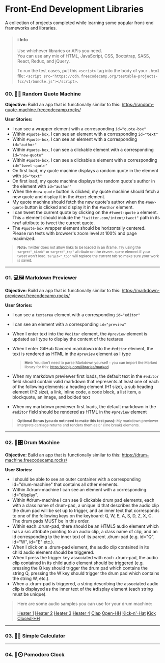 # Front-End Development Libraries

A collection of projects completed while learning some popular front-end frameworks and libraries.

> #### :information_source: Info
> Use whichever libraries or APIs you need.<br>
> You can use any mix of HTML, JavaScript, CSS, Bootstrap, SASS, React, Redux, and jQuery.
>
> To run the test cases, put this `<script>` tag into the body of your `.html` file: `<script src="https://cdn.freecodecamp.org/testable-projects-fcc/v1/bundle.js"></script>`.

### 00. :brain::speech_balloon: Random Quote Machine

**Objective:** Build an app that is functionally similar to this: https://random-quote-machine.freecodecamp.rocks/

**User Stories:**

- I can see a wrapper element with a corresponding `id="quote-box"`
- Within `#quote-box`, I can see an element with a corresponding `id="text"`
- Within `#quote-box`, I can see an element with a corresponding `id="author"`
- Within `#quote-box`, I can see a clickable element with a corresponding `id="new-quote"`
- Within `#quote-box`, I can see a clickable a element with a corresponding `id="tweet-quote"`
- On first load, my quote machine displays a random quote in the element with `id="text"`
- On first load, my quote machine displays the random quote's author in the element with `id="author"`
- When the `#new-quote` button is clicked, my quote machine should fetch a new quote and display it in the `#text` element.
- My quote machine should fetch the new quote's author when the `#new-quote` button is clicked and display it in the `#author` element.
- I can tweet the current quote by clicking on the `#tweet-quote` `a` element. This `a` element should include the `"twitter.com/intent/tweet"` path in its `href` attribute to tweet the current quote.
- The `#quote-box` wrapper element should be horizontally centered. Please run tests with browser's zoom level at 100% and page maximized.

> <sub>**Note:** Twitter does not allow links to be loaded in an iframe. Try using the `target="_blank"` or `target="_top"` attribute on the `#tweet-quote` element if your tweet won't load. `target="_top"` will replace the current tab so make sure your work is saved.</sub>

---

### 01. :computer::framed_picture: Markdown Previewer

**Objective:** Build an app that is functionally similar to this: https://markdown-previewer.freecodecamp.rocks/

**User Stories:**

- I can see a `textarea` element with a corresponding `id="editor"`
- I can see an element with a corresponding `id="preview"`
- When I enter text into the `#editor` element, the `#preview` element is updated as I type to display the content of the textarea
- When I enter GitHub flavored markdown into the `#editor` element, the text is rendered as HTML in the `#preview` element as I type

    > <sub>**Hint:** You don't need to parse Markdown yourself - you can import the Marked library for this: https://cdnjs.com/libraries/marked</sub>

- When my markdown previewer first loads, the default text in the `#editor` field should contain valid markdown that represents at least one of each of the following elements: a heading element (H1 size), a sub heading element (H2 size), a link, inline code, a code block, a list item, a blockquote, an image, and bolded text
- When my markdown previewer first loads, the default markdown in the `#editor` field should be rendered as HTML in the `#preview` element

> <sub>**Optional Bonus (you do not need to make this test pass):** My markdown previewer interprets carriage returns and renders them as `br` (line break) elements.</sub>

---

### 02. :drum::control_knobs: Drum Machine

**Objective:** Build an app that is functionally similar to this: https://drum-machine.freecodecamp.rocks/

**User Stories:**

- I should be able to see an outer container with a corresponding id="drum-machine" that contains all other elements.
- Within #drum-machine I can see an element with a corresponding id="display".
- Within #drum-machine I can see 9 clickable drum pad elements, each with a class name of drum-pad, a unique id that describes the audio clip the drum pad will be set up to trigger, and an inner text that corresponds to one of the following keys on the keyboard: Q, W, E, A, S, D, Z, X, C. The drum pads MUST be in this order.
- Within each .drum-pad, there should be an HTML5 audio element which has a src attribute pointing to an audio clip, a class name of clip, and an id corresponding to the inner text of its parent .drum-pad (e.g. id="Q", id="W", id="E" etc.).
- When I click on a .drum-pad element, the audio clip contained in its child audio element should be triggered.
- When I press the trigger key associated with each .drum-pad, the audio clip contained in its child audio element should be triggered (e.g. pressing the Q key should trigger the drum pad which contains the string Q, pressing the W key should trigger the drum pad which contains the string W, etc.).
- When a .drum-pad is triggered, a string describing the associated audio clip is displayed as the inner text of the #display element (each string must be unique).

> Here are some audio samples you can use for your drum machine:
> 
> [Heater 1](https://cdn.freecodecamp.org/testable-projects-fcc/audio/Heater-1.mp3)
> [Heater 2]()
> [Heater 3]()
> [Heater 4]()
> [Clap]()
> [Open-HH]()
> [Kick-n'-Hat]()
> [Kick]()
> [Closed-HH]()

---

### 03. :1234::abacus: Simple Calculator

---

### 04. :tomato::timer_clock: Pomodoro Clock

